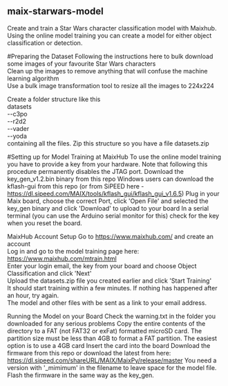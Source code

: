 ## maix-starwars-model
Create and train a Star Wars character classification model with Maixhub. Using the online model training you can create a model for either object classification or detection.


#Preparing the Dataset
Following the instructions here to bulk download some images of your favourite Star Wars characters  
Clean up the images to remove anything that will confuse the machine learning algorithm  
Use a bulk image transformation tool to resize all the images to 224x224  

Create a folder structure like this  
datasets  
--c3po  
--r2d2  
--vader  
--yoda  
containing all the files. Zip this structure so you have a file datasets.zip  

#Setting up for Model Training at MaixHub
To use the online model training you have to provide a key from your hardware. Note that following this procedure permanently disables the JTAG port.
Download the key_gen_v1.2.bin binary from this repo
Windows users can download the kflash-gui from this repo  (or from SiPEED here - https://dl.sipeed.com/MAIX/tools/kflash_gui/kflash_gui_v1.6.5)
Plug in your Maix board, choose the correct Port, click 'Open File' and selected the key_gen binary and click 'Download' to upload to your board
In a serial terminal (you can use the Arduino serial monitor for this) check for the key when you reset the board.

MaixHub Account Setup
Go to https://www.maixhub.com/ and create an account  
Log in and go to the model training page here: https://www.maixhub.com/mtrain.html  
Enter your login email, the key from your board and choose Object Classification and click 'Next'  
Upload the datasets.zip file you created earlier and click 'Start Training'  
It should start training within a few minutes. If nothing has happened after an hour, try again.  
The model and other files with be sent as a link to your email address.  

Running the Model on your Board
Check the warning.txt in the folder you downloaded for any serious problems
Copy the entire contents of the directory to a FAT (not FAT32 or exFat) formatted microSD card. The partition size must be less than 4GB to format a FAT partition. The easiest option is to use a 4GB card
Insert the card into the board
Download the firmware from this repo or download the latest from here: https://dl.sipeed.com/shareURL/MAIX/MaixPy/release/master You need a version with '_mimimum' in the filename to leave space for the model file.
Flash the firmware in the same way as the key_gen.

